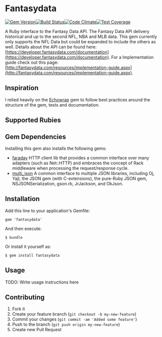 # Fantasydata

[![Gem Version](https://badge.fury.io/rb/fantasydata.svg)](http://badge.fury.io/rb/fantasydata)[![Build Status](https://travis-ci.org/Drosty/fantasydata.svg?branch=master)](https://travis-ci.org/Drosty/fantasydata)[![Code Climate](https://codeclimate.com/github/Drosty/fantasydata/badges/gpa.svg)](https://codeclimate.com/github/Drosty/fantasydata)[![Test Coverage](https://codeclimate.com/github/Drosty/fantasydata/badges/coverage.svg)](https://codeclimate.com/github/Drosty/fantasydata/coverage)


A Ruby interface to the Fantasy Data API.  The Fantasy Data API delivery historical and up to the second NFL, NBA and MLB data.  This gem currently only supports the NFL Data but could be expanded to include the others as well.  Details about the API can be found here: [https://developer.fantasydata.com/documentation](https://developer.fantasydata.com/documentation).  For a Implementation guide check out this page: [http://fantasydata.com/resources/implementation-guide.aspx](http://fantasydata.com/resources/implementation-guide.aspx).

## Inspiration
I relied heavily on the [Echowrap](https://github.com/timcase/echowrap) gem to follow best practices around the structure of the gem, tests and documentation.

## Supported Rubies

## Gem Dependencies

Installing this gem also installs the following gems:

 - [faraday](https://github.com/lostisland/faraday) HTTP client lib that provides a common interface over many adapters (such as Net::HTTP) and embraces the concept of Rack middleware when processing the request/response cycle.
 - [multi_json](https://github.com/intridea/multi_json) A common interface to multiple JSON libraries, including Oj, Yajl, the JSON gem (with C-extensions), the pure-Ruby JSON gem, NSJSONSerialization, gson.rb, JrJackson, and OkJson.

## Installation

Add this line to your application's Gemfile:

    gem 'fantasydata'

And then execute:

    $ bundle

Or install it yourself as:

    $ gem install fantasydata

## Usage

TODO: Write usage instructions here

## Contributing

1. Fork it
2. Create your feature branch (`git checkout -b my-new-feature`)
3. Commit your changes (`git commit -am 'Added some feature'`)
4. Push to the branch (`git push origin my-new-feature`)
5. Create new Pull Request
